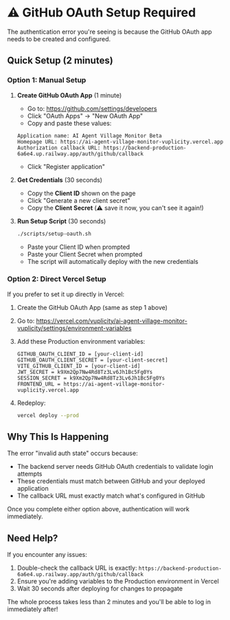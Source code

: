 # ⚠️ GitHub OAuth Setup Required

The authentication error you're seeing is because the GitHub OAuth app needs to be created and configured.

## Quick Setup (2 minutes)

### Option 1: Manual Setup

1. **Create GitHub OAuth App** (1 minute)
   - Go to: https://github.com/settings/developers
   - Click "OAuth Apps" → "New OAuth App"
   - Copy and paste these values:
   ```
   Application name: AI Agent Village Monitor Beta
   Homepage URL: https://ai-agent-village-monitor-vuplicity.vercel.app
   Authorization callback URL: https://backend-production-6a6e4.up.railway.app/auth/github/callback
   ```
   - Click "Register application"

2. **Get Credentials** (30 seconds)
   - Copy the **Client ID** shown on the page
   - Click "Generate a new client secret"
   - Copy the **Client Secret** (⚠️ save it now, you can't see it again!)

3. **Run Setup Script** (30 seconds)
   ```bash
   ./scripts/setup-oauth.sh
   ```
   - Paste your Client ID when prompted
   - Paste your Client Secret when prompted
   - The script will automatically deploy with the new credentials

### Option 2: Direct Vercel Setup

If you prefer to set it up directly in Vercel:

1. Create the GitHub OAuth App (same as step 1 above)

2. Go to: https://vercel.com/vuplicity/ai-agent-village-monitor-vuplicity/settings/environment-variables

3. Add these Production environment variables:
   ```
   GITHUB_OAUTH_CLIENT_ID = [your-client-id]
   GITHUB_OAUTH_CLIENT_SECRET = [your-client-secret]
   VITE_GITHUB_CLIENT_ID = [your-client-id]
   JWT_SECRET = k9Xm2Qp7Nw4Rd8Tz3Lv6Jh1Bc5Fg0Ys
   SESSION_SECRET = k9Xm2Qp7Nw4Rd8Tz3Lv6Jh1Bc5Fg0Ys
   FRONTEND_URL = https://ai-agent-village-monitor-vuplicity.vercel.app
   ```

4. Redeploy:
   ```bash
   vercel deploy --prod
   ```

## Why This Is Happening

The error "invalid auth state" occurs because:
- The backend server needs GitHub OAuth credentials to validate login attempts
- These credentials must match between GitHub and your deployed application
- The callback URL must exactly match what's configured in GitHub

Once you complete either option above, authentication will work immediately.

## Need Help?

If you encounter any issues:
1. Double-check the callback URL is exactly: `https://backend-production-6a6e4.up.railway.app/auth/github/callback`
2. Ensure you're adding variables to the Production environment in Vercel
3. Wait 30 seconds after deploying for changes to propagate

The whole process takes less than 2 minutes and you'll be able to log in immediately after!